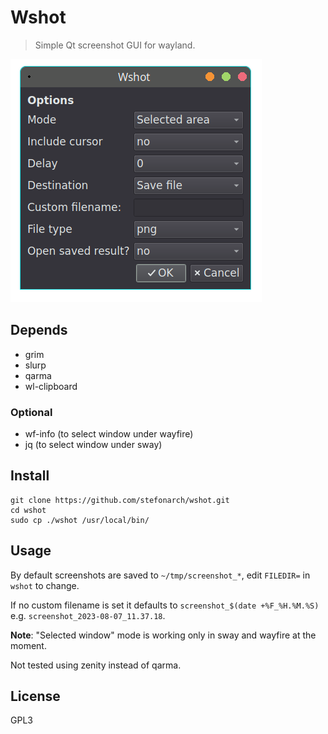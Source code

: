 # Wshot

>Simple Qt screenshot GUI for wayland.

![Image of wshot](wshot1.png)

## Depends

* grim
* slurp
* qarma
* wl-clipboard

### Optional

* wf-info (to select window under wayfire)
* jq (to select window under sway)

## Install

```
git clone https://github.com/stefonarch/wshot.git
cd wshot
sudo cp ./wshot /usr/local/bin/
```


## Usage

By default screenshots are saved to `~/tmp/screenshot_*`, edit `FILEDIR=` in `wshot` to change.

If no custom filename is set it defaults to `screenshot_$(date +%F_%H.%M.%S)` e.g. `screenshot_2023-08-07_11.37.18`.

**Note**: "Selected window" mode is working only in sway and wayfire at the moment.

Not tested using zenity instead of qarma.

## License

GPL3




